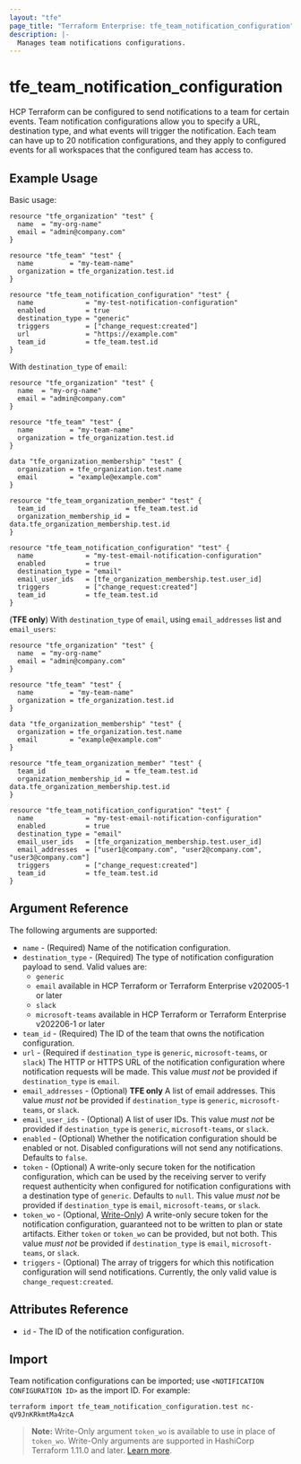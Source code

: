 ```yaml
---
layout: "tfe"
page_title: "Terraform Enterprise: tfe_team_notification_configuration"
description: |-
  Manages team notifications configurations.
---
```


# tfe_team_notification_configuration

HCP Terraform can be configured to send notifications to a team for certain events.
Team notification configurations allow you to specify a URL, destination type, and what events will trigger the notification.
Each team can have up to 20 notification configurations, and they apply to configured events for all workspaces that the configured team has access to.

## Example Usage

Basic usage:

```hcl
resource "tfe_organization" "test" {
  name  = "my-org-name"
  email = "admin@company.com"
}

resource "tfe_team" "test" {
  name         = "my-team-name"
  organization = tfe_organization.test.id
}

resource "tfe_team_notification_configuration" "test" {
  name             = "my-test-notification-configuration"
  enabled          = true
  destination_type = "generic"
  triggers         = ["change_request:created"]
  url              = "https://example.com"
  team_id          = tfe_team.test.id
}
```

With `destination_type` of `email`:

```hcl
resource "tfe_organization" "test" {
  name  = "my-org-name"
  email = "admin@company.com"
}

resource "tfe_team" "test" {
  name         = "my-team-name"
  organization = tfe_organization.test.id
}

data "tfe_organization_membership" "test" {
  organization = tfe_organization.test.name
  email        = "example@example.com"
}

resource "tfe_team_organization_member" "test" {
  team_id                    = tfe_team.test.id
  organization_membership_id = data.tfe_organization_membership.test.id
}

resource "tfe_team_notification_configuration" "test" {
  name             = "my-test-email-notification-configuration"
  enabled          = true
  destination_type = "email"
  email_user_ids   = [tfe_organization_membership.test.user_id]
  triggers         = ["change_request:created"]
  team_id          = tfe_team.test.id
}
```

(**TFE only**) With `destination_type` of `email`, using `email_addresses` list and `email_users`:

```hcl
resource "tfe_organization" "test" {
  name  = "my-org-name"
  email = "admin@company.com"
}

resource "tfe_team" "test" {
  name         = "my-team-name"
  organization = tfe_organization.test.id
}

data "tfe_organization_membership" "test" {
  organization = tfe_organization.test.name
  email        = "example@example.com"
}

resource "tfe_team_organization_member" "test" {
  team_id                    = tfe_team.test.id
  organization_membership_id = data.tfe_organization_membership.test.id
}

resource "tfe_team_notification_configuration" "test" {
  name             = "my-test-email-notification-configuration"
  enabled          = true
  destination_type = "email"
  email_user_ids   = [tfe_organization_membership.test.user_id]
  email_addresses  = ["user1@company.com", "user2@company.com", "user3@company.com"]
  triggers         = ["change_request:created"]
  team_id          = tfe_team.test.id
}
```

## Argument Reference

The following arguments are supported:

- `name` - (Required) Name of the notification configuration.
- `destination_type` - (Required) The type of notification configuration payload to send.
  Valid values are:
  - `generic`
  - `email` available in HCP Terraform or Terraform Enterprise v202005-1 or later
  - `slack`
  - `microsoft-teams` available in HCP Terraform or Terraform Enterprise v202206-1 or later
- `team_id` - (Required) The ID of the team that owns the notification configuration.
- `url` - (Required if `destination_type` is `generic`, `microsoft-teams`, or `slack`) The HTTP or HTTPS URL of the notification configuration where notification requests will be made. This value _must not_ be provided if `destination_type` is `email`.
- `email_addresses` - (Optional) **TFE only** A list of email addresses. This value
  _must not_ be provided if `destination_type` is `generic`, `microsoft-teams`, or `slack`.
- `email_user_ids` - (Optional) A list of user IDs. This value _must not_ be provided
  if `destination_type` is `generic`, `microsoft-teams`, or `slack`.
- `enabled` - (Optional) Whether the notification configuration should be enabled or not.
  Disabled configurations will not send any notifications. Defaults to `false`.
- `token` - (Optional) A write-only secure token for the notification configuration, which can be used by the receiving server to verify request authenticity when configured for notification configurations with a destination type of `generic`. Defaults to `null`. This value _must not_ be provided if `destination_type` is `email`, `microsoft-teams`, or `slack`.
- `token_wo` - (Optional, [Write-Only](https://developer.hashicorp.com/terraform/language/v1.11.x/resources/ephemeral#write-only-arguments)) A write-only secure token for the notification configuration, guaranteed not to be written to plan or state artifacts. Either `token` or `token_wo` can be provided, but not both. This value _must not_ be provided if `destination_type` is `email`, `microsoft-teams`, or `slack`.
- `triggers` - (Optional) The array of triggers for which this notification configuration will
  send notifications. Currently, the only valid value is `change_request:created`.

## Attributes Reference

- `id` - The ID of the notification configuration.

## Import

Team notification configurations can be imported; use `<NOTIFICATION CONFIGURATION ID>` as the import ID. For example:

```shell
terraform import tfe_team_notification_configuration.test nc-qV9JnKRkmtMa4zcA
```
> **Note:** Write-Only argument `token_wo` is available to use in place of `token_wo`. Write-Only arguments are supported in HashiCorp Terraform 1.11.0 and later. [Learn more](https://developer.hashicorp.com/terraform/language/v1.11.x/resources/ephemeral#write-only-arguments).
